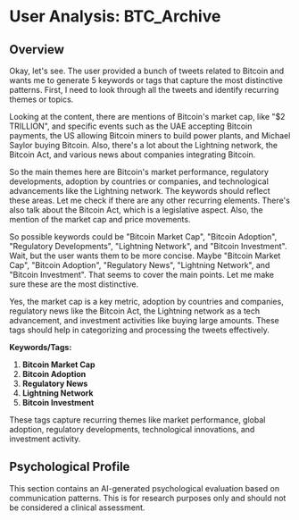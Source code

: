 # User Analysis: BTC_Archive

## Overview

<think>
Okay, let's see. The user provided a bunch of tweets related to Bitcoin and wants me to generate 5 keywords or tags that capture the most distinctive patterns. First, I need to look through all the tweets and identify recurring themes or topics.

Looking at the content, there are mentions of Bitcoin's market cap, like "$2 TRILLION", and specific events such as the UAE accepting Bitcoin payments, the US allowing Bitcoin miners to build power plants, and Michael Saylor buying Bitcoin. Also, there's a lot about the Lightning network, the Bitcoin Act, and various news about companies integrating Bitcoin. 

So the main themes here are Bitcoin's market performance, regulatory developments, adoption by countries or companies, and technological advancements like the Lightning network. The keywords should reflect these areas. Let me check if there are any other recurring elements. There's also talk about the Bitcoin Act, which is a legislative aspect. Also, the mention of the market cap and price movements. 

So possible keywords could be "Bitcoin Market Cap", "Bitcoin Adoption", "Regulatory Developments", "Lightning Network", and "Bitcoin Investment". Wait, but the user wants them to be more concise. Maybe "Bitcoin Market Cap", "Bitcoin Adoption", "Regulatory News", "Lightning Network", and "Bitcoin Investment". That seems to cover the main points. Let me make sure these are the most distinctive. 

Yes, the market cap is a key metric, adoption by countries and companies, regulatory news like the Bitcoin Act, the Lightning network as a tech advancement, and investment activities like buying large amounts. These tags should help in categorizing and processing the tweets effectively.
</think>

**Keywords/Tags:**  
1. **Bitcoin Market Cap**  
2. **Bitcoin Adoption**  
3. **Regulatory News**  
4. **Lightning Network**  
5. **Bitcoin Investment**  

These tags capture recurring themes like market performance, global adoption, regulatory developments, technological innovations, and investment activity.

## Psychological Profile

This section contains an AI-generated psychological evaluation based on communication patterns. This is for research purposes only and should not be considered a clinical assessment.
